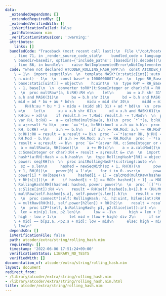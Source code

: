 ```yaml
---
data:
  _extendedDependsOn: []
  _extendedRequiredBy: []
  _extendedVerifiedWith: []
  _isVerificationFailed: false
  _pathExtension: nim
  _verificationStatusIcon: ':warning:'
  attributes:
    links: []
  bundledCode: "Traceback (most recent call last):\n  File \"/opt/hostedtoolcache/Python/3.10.4/x64/lib/python3.10/site-packages/onlinejudge_verify/documentation/build.py\"\
    , line 71, in _render_source_code_stat\n    bundled_code = language.bundle(stat.path,\
    \ basedir=basedir, options={'include_paths': [basedir]}).decode()\n  File \"/opt/hostedtoolcache/Python/3.10.4/x64/lib/python3.10/site-packages/onlinejudge_verify/languages/nim.py\"\
    , line 86, in bundle\n    raise NotImplementedError\nNotImplementedError\n"
  code: "when not declared ATCODER_ROLLING_HASH_HPP:\n  const ATCODER_ROLLING_HASH_HPP*\
    \ = 1\n  import sequtils\n  \n  template MASK*(n:static[int]):auto = (1'u shl\
    \ n.uint) - 1\n  \n  const base* = 1000000007'u\n  \n  type RH_Base*[Mod:static[uint],\
    \ base:static[uint]] = object\n    h:uint\n  \n  type RH* = RH_Base[(1'u shl 61)\
    \ - 1, base]\n  \n  converter toRH*(t:SomeInteger or char):RH = RH(h:t.uint)\n\
    \  \n  proc multRaw*(a, b:RH):RH =\n    let\n      au = a.h shr 31\n      ad =\
    \ a.h and MASK(31)\n      bu = b.h shr 31\n      bd = b.h and MASK(31)\n     \
    \ mid = ad * bu + au * bd\n      midu = mid shr 30\n      midd = mid and MASK(30)\n\
    \    RH(h:au * bu * 2 + midu + (midd shl 31) + ad * bd)\n  \n  proc calcMod*[T:RH](x:T):T\
    \ =\n    let\n      xu = x.h shr 61\n      xd = x.h and MASK(61)\n    result =\
    \ RH(xu + xd)\n    if result.h >= T.Mod: result.h -= T.Mod\n  \n  proc `*=`*(a:\
    \ var RH, b:RH) =  a = calcMod(multRaw(a, b))\n  proc `*`*(a, b:RH):RH = result\
    \ = a;result *= b\n  proc `==`*(a, b:RH):bool = a.h == b.h\n  proc `+=`*(a:var\
    \ RH, b:RH) =\n    a.h += b.h\n    if a.h >= RH.Mod: a.h -= RH.Mod\n  proc `+`*(a,\
    \ b:RH):RH = result = a;result += b\n  proc `-=`*(a:var RH, b:RH) =\n    a.h +=\
    \ RH.Mod - b.h\n    if a.h >= RH.Mod: a.h -= RH.Mod\n  proc `-`*(a, b:RH):RH =\
    \ result = a;result -= b\n  proc `&=`*(a:var RH, c:SomeInteger or char) =\n  \
    \  a = multRaw(a, RH(base))\n    a += RH(c)\n    a = a.calcMod()\n  proc `&`*(a:RH,\
    \ c:SomeInteger or char):RH = result = a;result &= c\n  \n  import hashes\n  proc\
    \ hash*(a:RH):Hash = a.h.hash\n  \n  type RollingHash*[RH] = object\n    hashed,\
    \ power: seq[RH]\n  \n  proc initRollingHash*(s:string):auto =\n    var\n    \
    \  sz = s.len\n      hashed = newSeqWith(sz + 1, RH(0))\n      power = newSeqWith(sz\
    \ + 1, RH(0))\n    power[0] = 1'u\n    for i in 0..<sz:\n      power[i + 1] =\
    \ power[i] * RH(base)\n      hashed[i + 1] = calcMod(multRaw(hashed[i], RH(base))\
    \ + RH(s[i]))\n  #    if hashed[i + 1] >= MOD: hashed[i + 1] -= MOD\n    return\
    \ RollingHash[RH](hashed: hashed, power: power)\n  \n  proc `[]`*(self: RollingHash;\
    \ s:Slice[int]):RH =\n    result = RH(self.hashed[s.b+1].h + (RH.MOD shl 2) -\
    \ multRaw(self.hashed[s.a], self.power[s.len]).h)\n    result = result.calcMod()\n\
    \  \n  proc connect*(self: RollingHash; h1, h2:uint, h2len:int):RH =\n    result\
    \ = multRaw(RH(h1), self.power[h2len]) + RH(h2)\n    result = result.calcMod\n\
    \  \n  proc LCP*(self, b:RollingHash; p1, p2:Slice[int]):int =\n    var\n    \
    \  len = min(p1.len, p2.len)\n      low = -1\n      high = len + 1\n    while\
    \ high - low > 1:\n      let mid = (low + high) div 2\n      if self[p1.a..<p1.a\
    \ + mid] == b[p2.a..<p2.a + mid]: low = mid\n      else: high = mid\n    return\
    \ low\n"
  dependsOn: []
  isVerificationFile: false
  path: atcoder/extra/string/rolling_hash.nim
  requiredBy: []
  timestamp: '2022-06-06 17:51:24+09:00'
  verificationStatus: LIBRARY_NO_TESTS
  verifiedWith: []
documentation_of: atcoder/extra/string/rolling_hash.nim
layout: document
redirect_from:
- /library/atcoder/extra/string/rolling_hash.nim
- /library/atcoder/extra/string/rolling_hash.nim.html
title: atcoder/extra/string/rolling_hash.nim
---
```

